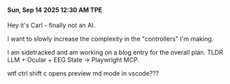 #### Sun, Sep 14 2025 12:30 AM TPE

Hey it's Carl - finally not an AI.

I want to slowly increase the complexity in the "controllers" I'm making.

I am sidetracked and am working on a blog entry for the overall plan. TLDR LLM + Ocular + EEG State ->  Playwright MCP.

wtf ctrl shift c opens preview md mode in vscode???